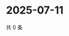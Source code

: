 # 2025-07-11

共 0 条

<!-- BEGIN ZHIHUQUESTIONS -->
<!-- 最后更新时间 Fri Jul 11 2025 12:29:57 GMT+0800 (China Standard Time) -->

<!-- END ZHIHUQUESTIONS -->
